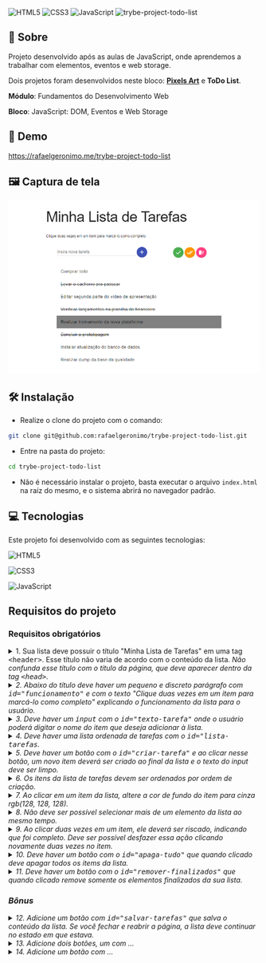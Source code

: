 ![HTML5](https://img.shields.io/badge/html5-%23E34F26.svg?style=for-the-badge&logo=html5&logoColor=white) ![CSS3](https://img.shields.io/badge/css3-%231572B6.svg?style=for-the-badge&logo=css3&logoColor=white) ![JavaScript](https://img.shields.io/badge/javascript-%23323330.svg?style=for-the-badge&logo=javascript&logoColor=%23F7DF1E)
![trybe-project-todo-list](http://socialify.git.ci/rafaelgeronimo/trybe-project-todo-list/image?description=1&descriptionEditable=%5BTrybe%20Project%5D%20ToDo%20List&font=Bitter&language=1&owner=1&theme=Light)

## 📗 Sobre

Projeto desenvolvido após as aulas de JavaScript, onde aprendemos a trabalhar com elementos, eventos e web storage.

Dois projetos foram desenvolvidos neste bloco: [**Pixels Art**](https://github.com/rafaelgeronimo/trybe-project-pixels-art) e **ToDo List**.

**Módulo**: Fundamentos do Desenvolvimento Web

**Bloco**: JavaScript: DOM, Eventos e Web Storage

## 🚀 Demo

https://rafaelgeronimo.me/trybe-project-todo-list

## 🖼 Captura de tela

![Screenshot](./assets/img/screenshot.png)

## 🛠 Instalação

- Realize o clone do projeto com o comando:
```bash
git clone git@github.com:rafaelgeronimo/trybe-project-todo-list.git
```
- Entre na pasta do projeto:
```bash
cd trybe-project-todo-list
```
- Não é necessário instalar o projeto, basta executar o arquivo `index.html` na raíz do mesmo, e o sistema abrirá no navegador padrão.

## 💻 Tecnologias

Este projeto foi desenvolvido com as seguintes tecnologias:

![HTML5](https://img.shields.io/badge/html5-%23E34F26.svg?style=for-the-badge&logo=html5&logoColor=white)

![CSS3](https://img.shields.io/badge/css3-%231572B6.svg?style=for-the-badge&logo=css3&logoColor=white)

![JavaScript](https://img.shields.io/badge/javascript-%23323330.svg?style=for-the-badge&logo=javascript&logoColor=%23F7DF1E)

## Requisitos do projeto

### Requisitos obrigatórios

<details>
  <summary>
    1. Sua lista deve possuir o título "Minha Lista de Tarefas" em uma tag <kbd>&lt;header&gt;</kbd>. Esse título não varia de acordo com o conteúdo da lista. <em>Não confunda esse título com o título da página, que deve aparecer dentro da tag <kbd>&lt;head&gt;</kbd>.
  </summary>
  As seguintes verificações serão feitas:
  <ul>
    <li>
      Será verificado se sua página possui uma tag <kbd>header</kbd> com o conteúdo <kbd>Minha Lista de Tarefas</kbd>
    </li>
  </ul>
</details>
<details>
  <summary>
    2. Abaixo do título deve haver um pequeno e discreto parágrafo com <kbd>id="funcionamento"</kbd> e com o texto "Clique duas vezes em um item para marcá-lo como completo" explicando o funcionamento da lista para o usuário.
  </summary>
  As seguintes verificações serão feitas:
  <ul>
    <li>
      Será verificado que existe na sua página um elemento com o id <kbd>funcionamento</kbd> com o conteúdo <kbd>Clique duas vezes em um item para marcá-lo como completo</kbd>
    </li>
  </ul>
</details>
<details>
  <summary>
    3. Deve haver um <kbd>input</kbd> com o <kbd>id="texto-tarefa"</kbd> onde o usuário poderá digitar o nome do item que deseja adicionar à lista.
  </summary>
  As seguintes verificações serão feitas:
  <ul>
    <li>
      Será verificada a existência de um elemento do tipo <kbd>input</kbd> com o id <kbd>text-tarefa</kbd>.
    </li>
  </ul>
</details>
<details>
  <summary>
    4. Deve haver uma lista ordenada de tarefas com o <kbd>id="lista-tarefas</kbd>.
  </summary>
  As seguintes verificações serão feitas:
  <ul>
    <li>
      Será verificada a existência de um elemento <kbd>ol</kbd> com o id <kbd>lista-tarefas</kbd>.
    </li>
  </ul>
</details>
<details>
  <summary>
    5. Deve haver um botão com o <kbd>id="criar-tarefa"</kbd> e ao clicar nesse botão, um novo item deverá ser criado ao final da lista e o texto do input deve ser limpo.
  </summary>
  As seguintes verificações serão feitas:
  <ul>
    <li>
      Será verificada a existência de um elemento do tipo <kbd>button</kbd> com o id <kbd>criar-tarefa</kbd>
    </li>
    <li>
      No campo de input será digitado o texto de uma tarefa qualquer e, em seguida, clicar-se-á no botão de criar tarefa. Será verificado que, após o clique, o texto digitado aparece na lista e desaparece do input.
    </li>
    <li>
      A adição de elementos na lista será feita algumas vezes, e será checado se todos os itens criados permanecem na lista na medida em que novos são adicionados.
    </li>
  </ul>
</details>
<details>
  <summary>
    6. Os itens da lista de tarefas devem ser ordenados por ordem de criação.
  </summary>
  As seguintes verificações serão feitas:
  <ul>
    <li>
      Três itens serão criados na lista e será checado se eles estão ordenados por ordem de criação - ou seja, primeiro o primeiro item criado, depois o segundo, e assim por diante.
    </li>
  </ul>
</details>
<details>
  <summary>
    7. Ao clicar em um item da lista, altere a cor de fundo do item para cinza rgb(128, 128, 128).
  </summary>
  As seguintes verificações serão feitas:
  <ul>
    <li>
      Será verificado que, ao se carregar a página, os itens da lista <strong>não tem</strong> o estilo CSS <kbd>background-color: rgb(128, 128, 128)</kbd>
    </li>
    <li>
      Será verificado que, ao se clicar em um item da lista, ele passa a ter o estilo CSS <kbd>background-color: rgb(128, 128, 128)</kbd>
    </li>
  </ul>
</details>
<details>
  <summary>
    8. Não deve ser possível selecionar mais de um elemento da lista ao mesmo tempo.
  </summary>
  As seguintes verificações serão feitas:
  <ul>
    <li>
      Será verificado que, quando um elemento da lista é selecionado, o elemento selecionado previamente deixa de sê-lo. Isso é verificado através da presença ou não do estilo <kbd>background-color: rgb(128, 128, 128)</kbd> no elemento.
    </li>
  </ul>
</details>
<details>
  <summary>
    9. Ao clicar duas vezes em um item, ele deverá ser riscado, indicando que foi completo. Deve ser possível desfazer essa ação clicando novamente duas vezes no item.
  </summary>
  <pre>
  Pontos importantes sobre este requisito:
  - Crie uma classe CSS com o nome "completed" e defina a propriedade "text-decoration" com o valor "line-through".
  - Utilize a classe CSS "completed" para adicionar o efeito de letra tachada (riscada) às tarefas finalizadas.
  </pre>
  As seguintes verificações serão feitas:
  <ul>
    <li>
      Será verificado que, antes da ação ser disparada, o elemento adicionado não tem nem a classe <kbd>completed</kbd> nem o estilo <kbd>line-through solid rgb(0, 0, 0).</kbd>
    </li>
    <li>
      Será verificado que a ação pedida é disparada mediante duplo clique no elemento da lista e que os elementos da lista completos tem em sia a classe <kbd>completed</kbd> e a propriedade <kbd>text-decoration</kbd> com o valor <kbd>line-through solid rgb(0, 0, 0)
    </li>
    <li>
      Será verificado que, com um segundo duplo clique, um elemento completo deixa de sê-lo.
    </li>
  </ul>
</details>
<details>
  <summary>
    10. Deve haver um botão com o <kbd>id="apaga-tudo"</kbd> que quando clicado deve apagar todos os items da lista.
  </summary>
  As seguintes verificações serão feitas:
  <ul>
    <li>
      Será verificado que existe um elemento <kbd>button</kbd> com o id <kbd>apaga-tudo</kbd>
    </li>
    <li>
      Será verificado que, dado que uma lista possui tarefas, um clique no botão a deixa vazia.
    </li>
  </ul>
</details>
<details>
  <summary>
    11. Deve haver um botão com o <kbd>id="remover-finalizados"</kbd> que quando clicado remove somente os elementos finalizados da sua lista.
  </summary>
  As seguintes verificações serão feitas:
  <ul>
    <li>
      Será verificado que existe um elemento <kbd>button</kbd> com o id <kbd>remover-finalizados</kbd>
    </li>
    <li>
      Será verifido que, ao clicar no botão, todos os elementos marcados como feitos são removidos da lista.
    </li>
  </ul>
</details>

### Bônus

<details>
  <summary>
    12. Adicione um botão com <kbd>id="salvar-tarefas"</kbd> que salva o conteúdo da lista. Se você fechar e reabrir a página, a lista deve continuar no estado em que estava.
  </summary>
  As seguintes verificações serão feitas:
  <ul>
    <li>
      Será verificado que existe um elemento <kbd>button</kbd> com o id <kbd>salvar-tarefas</kbd>
    </li>
    <li>
      Será verificado que, quando a lista tem vários elementos, alguns dos quais marcados como finalizados, um recarregamento da página mantém a lista exatamente como está.
    </li>
  </ul>
</details>
<details>
  <summary>
    13. Adicione dois botões, um com ...
  </summary>
</details>
<details>
  <summary>
    14. Adicione um botão com ...
  </summary>
</details>
